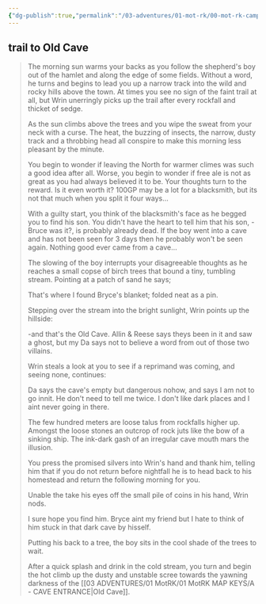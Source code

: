 ```yaml
---
{"dg-publish":true,"permalink":"/03-adventures/01-mot-rk/00-mot-rk-campaign/trail-to-old-cave/","tags":["Interlopers","MotRK"]}
---
```



## trail to Old Cave

> The morning sun warms your backs as you follow the shepherd's boy out of the hamlet and along the edge of some fields.  Without a word, he turns and begins to lead you up a narrow track into the wild and rocky hills above the town.  At times you see no sign of the faint trail at all, but Wrin unerringly picks up the trail after every rockfall and thicket of sedge.
> 
> As the sun climbs above the trees and you wipe the sweat from your neck with a curse.  The heat, the buzzing of insects, the narrow,  dusty track and a throbbing head all conspire to make this morning less pleasant by the minute.    
> 
> You begin to wonder if leaving the North for warmer climes was such a good idea after all.  Worse, you begin to wonder if free ale is not as great as you had always believed it to be.  Your thoughts turn to the reward.  Is it even worth it?  100GP may be a lot for a blacksmith, but its not that much when you split it four ways...
> 
> With a guilty start, you think of the blacksmith's face as he begged you to find his son.  You didn't have the heart to tell him that his son, -Bruce was it?, is probably already dead.  If the boy went into a cave and has not been seen for 3 days then he probably won't be seen again.  Nothing good ever came from a cave...
> 
> The slowing of the boy interrupts your disagreeable thoughts as he reaches a small copse of birch trees that bound a tiny, tumbling stream.  Pointing at a patch of sand he says;
> 
> 	That's where I found Bryce's blanket; folded neat as a pin.
> 
> Stepping over the stream into the bright sunlight, Wrin points up the hillside: 
> 
> 	-and that's the Old Cave.  Allin & Reese says theys been in it and saw a ghost, but my Da says not to believe a word from out of those two villains.
>   
> Wrin steals a look at you to see if a reprimand was coming, and seeing none, continues:
> 
> 	Da says the cave's empty but dangerous nohow, and says I am not to go innit.  He don't need to tell me twice.  I don't like dark places and I aint never going in there.   
> 
> The few hundred meters are loose talus from rockfalls higher up.  Amongst the loose stones an outcrop of rock juts like the bow of a sinking ship. The ink-dark gash of an irregular cave mouth mars the illusion.
> 
> You press the promised silvers into Wrin's hand and thank him, telling him that if you do not return before nightfall he is to head back to his homestead and return the following morning for you.  
> 
> Unable the take his eyes off the small pile of coins in his hand, Wrin nods.  
> 
> 	I sure hope you find him.  Bryce aint my friend but I hate to think of him stuck in that dark cave by hisself.
> 
> Putting his back to a tree, the boy sits in the cool shade of the trees to wait.
> 
> After a quick splash and drink in the cold stream, you turn and begin the hot climb up the dusty and unstable scree towards the yawning darkness of the [[03 ADVENTURES/01 MotRK/01 MotRK MAP KEYS/A - CAVE ENTRANCE\|Old Cave]].